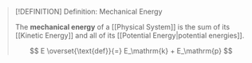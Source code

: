 >[!DEFINITION] Definition: Mechanical Energy
>
>The **mechanical energy** of a [[Physical System]] is the sum of its [[Kinetic Energy]] and all of its [[Potential Energy|potential energies]].
>
>$$
>E \overset{\text{def}}{=} E_\mathrm{k} + E_\mathrm{p}
>$$
>